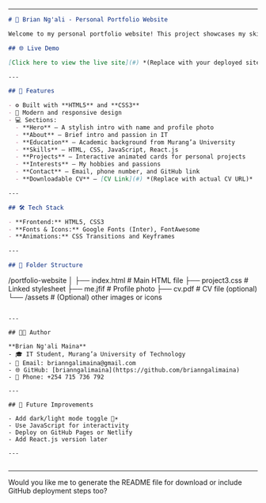 

---

```markdown
# 💼 Brian Ng'ali - Personal Portfolio Website

Welcome to my personal portfolio website! This project showcases my skills, background, education, and interests as an aspiring IT professional and developer.

## 🌐 Live Demo

[Click here to view the live site](#) *(Replace with your deployed site URL)*

---

## 📌 Features

- ⚙️ Built with **HTML5** and **CSS3**
- 🎨 Modern and responsive design
- 💻 Sections:
  - **Hero** – A stylish intro with name and profile photo
  - **About** – Brief intro and passion in IT
  - **Education** – Academic background from Murang’a University
  - **Skills** – HTML, CSS, JavaScript, React.js
  - **Projects** – Interactive animated cards for personal projects
  - **Interests** – My hobbies and passions
  - **Contact** – Email, phone number, and GitHub link
  - **Downloadable CV** – [CV Link](#) *(Replace with actual CV URL)*

---

## 🛠️ Tech Stack

- **Frontend:** HTML5, CSS3
- **Fonts & Icons:** Google Fonts (Inter), FontAwesome
- **Animations:** CSS Transitions and Keyframes

---

## 📁 Folder Structure

```

/portfolio-website
│
├── index.html          # Main HTML file
├── project3.css        # Linked stylesheet
├── me.jfif             # Profile photo
├── cv.pdf              # CV file (optional)
└── /assets             # (Optional) other images or icons

```

---

## 🧑‍💻 Author

**Brian Ng'ali Maina**  
- 🎓 IT Student, Murang’a University of Technology  
- 📧 Email: brianngalimaina@gmail.com  
- 🌐 GitHub: [brianngalimaina](https://github.com/brianngalimaina)  
- 📱 Phone: +254 715 736 792

---

## 📌 Future Improvements

- Add dark/light mode toggle 🌙☀️  
- Use JavaScript for interactivity  
- Deploy on GitHub Pages or Netlify  
- Add React.js version later

---


```

---

Would you like me to generate the README file for download or include GitHub deployment steps too?
